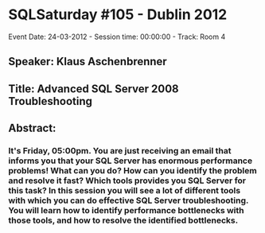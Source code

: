 # SQLSaturday #105 - Dublin 2012
Event Date: 24-03-2012 - Session time: 00:00:00 - Track: Room 4
## Speaker: Klaus Aschenbrenner
## Title: Advanced SQL Server 2008 Troubleshooting
## Abstract:
### It's Friday, 05:00pm. You are just receiving an email that informs you that your SQL Server has enormous performance problems! What can you do? How can you identify the problem and resolve it fast? Which tools provides you SQL Server for this task? In this session you will see a lot of different tools with which you can do effective SQL Server troubleshooting. You will learn how to identify performance bottlenecks with those tools, and how to resolve the identified bottlenecks.
